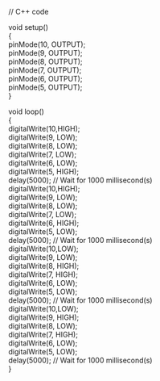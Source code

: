 // C++ code<br>

void setup()<br>
{<br>
  pinMode(10, OUTPUT); <br>
  pinMode(9, OUTPUT); <br>
  pinMode(8, OUTPUT); <br>
  pinMode(7, OUTPUT); <br>
  pinMode(6, OUTPUT); <br>
  pinMode(5, OUTPUT); <br>
}

void loop()<br>
{<br>
  digitalWrite(10,HIGH);<br>
  digitalWrite(9, LOW); <br>
  digitalWrite(8, LOW);<br>
  digitalWrite(7, LOW);<br>
  digitalWrite(6, LOW);<br>
  digitalWrite(5, HIGH);<br>
  delay(5000); // Wait for 1000 millisecond(s)<br>
  digitalWrite(10,HIGH);<br>
  digitalWrite(9, LOW);<br>
  digitalWrite(8, LOW);<br>
  digitalWrite(7, LOW);<br>
  digitalWrite(6, HIGH);<br>
  digitalWrite(5, LOW);<br>
  delay(5000); // Wait for 1000 millisecond(s)<br>
  digitalWrite(10,LOW);<br>
  digitalWrite(9, LOW);<br>
  digitalWrite(8, HIGH);<br>
  digitalWrite(7, HIGH);<br>
  digitalWrite(6, LOW);<br>
  digitalWrite(5, LOW);<br>
  delay(5000); // Wait for 1000 millisecond(s)<br>
  digitalWrite(10,LOW);<br>
  digitalWrite(9, HIGH); <br>
  digitalWrite(8, LOW);<br>
  digitalWrite(7, HIGH);<br>
  digitalWrite(6, LOW);  <br>
  digitalWrite(5, LOW);<br>
  delay(5000); // Wait for 1000 millisecond(s)<br>
}
 
